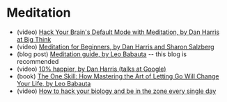 # Meditation

- (video) [Hack Your Brain's Default Mode with Meditation, by Dan Harris at Big
  Think](https://www.youtube.com/watch?v=FAcTIrA2Qhk)
- (video) [Meditation for Beginners, by Dan Harris and Sharon
  Salzberg](https://www.youtube.com/watch?v=mtsdz_jhB7c)
- (blog post) [Meditation guide, by Leo
  Babauta](http://zenhabits.net/meditation-guide/) -- this blog is recommended
- (video) [10% happier, by Dan Harris (talks at
  Google)](https://www.youtube.com/watch?v=Dt5Qv9tUObI)
- (book) [The One Skill: How Mastering the Art of Letting Go Will Change Your
  Life, by Leo Babauta](http://zenhabits.net/lg/)
- (video) [How to hack your biology and be in the zone every single day](https://www.youtube.com/watch?v=0xc3XdOiGGI)
